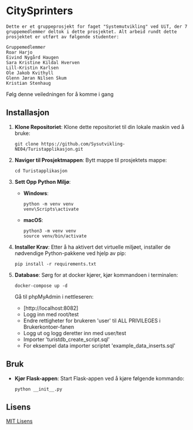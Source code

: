 # CitySprinters
```
Dette er et gruppeprosjekt for faget "Systemutvikling" ved UiT, der 7 gruppemedlemmer deltok i dette prosjektet. Alt arbeid rundt dette prosjektet er utført av følgende studenter:

Gruppemedlemmer
Roar Harjo
Eivind Nygård Haugen
Sara Kristine Kildal Hverven
Lill-Kristin Karlsen
Ole Jakob Kvithyll
Glenn Jøran Nilsen Skum
Kristian Stenhaug
```

Følg denne veiledningen for å komme i gang

## Installasjon

1. **Klone Repositoriet**: Klone dette repositoriet til din lokale maskin ved å bruke:

    ```
    git clone https://github.com/Sysutvikling-NE04/Turistapplikasjon.git
    ```

2. **Naviger til Prosjektmappen**: Bytt mappe til prosjektets mappe:

    ```
    cd Turistapplikasjon
    ```

3. **Sett Opp Python Miljø**:

    - **Windows**:

        ```
        python -m venv venv
        venv\Scripts\activate
        ```

    - **macOS**:
        ```
        python3 -m venv venv
        source venv/bin/activate
        ```

4. **Installer Krav**: Etter å ha aktivert det virtuelle miljøet, installer de nødvendige Python-pakkene ved hjelp av pip:

    ```
    pip install -r requirements.txt
    ```
5. **Database**: Sørg for at docker kjører, kjør kommandoen i terminalen:
    ```
    docker-compose up -d
    ```
    Gå til phpMyAdmin i nettleseren: 
    - [http://localhost:8082]
    - Logg inn med root/test
    - Endre rettigheter for brukeren 'user' til ALL PRIVILEGES i Brukerkontoer-fanen
    - Logg ut og logg deretter inn med user/test
    - Importer 'turistdb_create_script.sql'
    - For eksempel data importer scriptet 'example_data_inserts.sql'

## Bruk

- **Kjør Flask-appen**: Start Flask-appen ved å kjøre følgende kommando:

    ```
    python __init__.py
    ```

## Lisens

[MIT Lisens](LICENSE)

